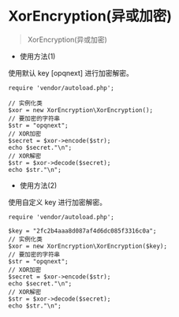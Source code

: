 # XorEncryption(异或加密)

> XorEncryption(异或加密)

- 使用方法(1)

使用默认 key [opqnext] 进行加密解密。 

```
require 'vendor/autoload.php';

// 实例化类
$xor = new XorEncryption\XorEncryption();
// 要加密的字符串
$str = "opqnext";
// XOR加密
$secret = $xor->encode($str);
echo $secret."\n";
// XOR解密
$str = $xor->decode($secret);
echo $str."\n";
```

- 使用方法(2)

使用自定义 key 进行加密解密。

```
require 'vendor/autoload.php';

$key = "2fc2b4aaa8d087af4d6dc085f3316c0a";
// 实例化类
$xor = new XorEncryption\XorEncryption($key);
// 要加密的字符串
$str = "opqnext";
// XOR加密
$secret = $xor->encode($str);
echo $secret."\n";
// XOR解密
$str = $xor->decode($secret);
echo $str."\n";
```

